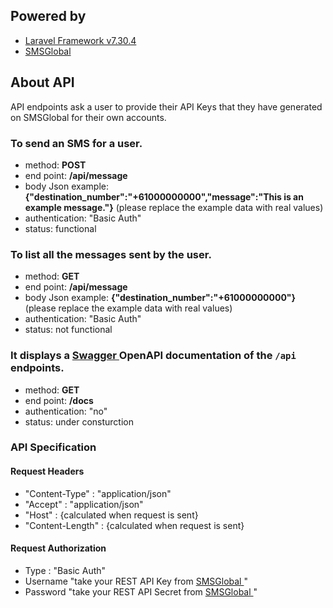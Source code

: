 ## Powered by  

- <a href="https://laravel.com" target="_blank"> Laravel Framework v7.30.4 </a>
- <a href="https://smsglobal.com" target="_blank"> SMSGlobal </a>

## About API

API endpoints ask a user to provide their API Keys that they have generated on SMSGlobal for their own accounts.

### To send an SMS for a user.
- method: **POST**
- end point: **/api/message**
- body Json example: **{"destination_number":"+61000000000","message":"This is an example message."}** (please replace the example data with real values)
- authentication: "Basic Auth"
- status: functional

### To list all the messages sent by the user.
- method: **GET**
- end point: **/api/message**
- body Json example: **{"destination_number":"+61000000000"}** (please replace the example data with real values)
- authentication: "Basic Auth"
- status: not functional

### It displays a <a href="https://swagger.io/" target="_blank"> Swagger </a> OpenAPI documentation of the `/api` endpoints. 
- method: **GET**
- end point: **/docs**
- authentication: "no"
- status: under consturction


### API Specification

#### Request Headers
- "Content-Type" : "application/json"
- "Accept" : "application/json"
- "Host" : {calculated when request is sent}
- "Content-Length" : {calculated when request is sent}

#### Request Authorization
- Type : "Basic Auth"
- Username "take your REST API Key from <a href="https://smsglobal.com" target="_blank"> SMSGlobal </a>"
- Password "take your REST API Secret from <a href="https://smsglobal.com" target="_blank"> SMSGlobal </a>"